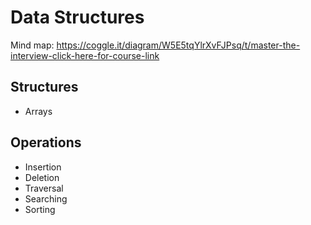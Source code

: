 # Data Structures

Mind map: <https://coggle.it/diagram/W5E5tqYlrXvFJPsq/t/master-the-interview-click-here-for-course-link>

## Structures

- Arrays

## Operations

- Insertion
- Deletion
- Traversal
- Searching
- Sorting

